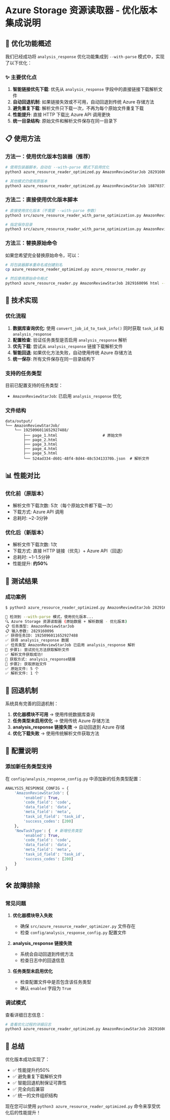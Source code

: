 # Azure Storage 资源读取器 - 优化版本集成说明

## 🚀 优化功能概述

我们已经成功将 `analysis_response` 优化功能集成到 `--with-parse` 模式中，实现了以下优化：

### ✨ 主要优化点

1. **智能链接优先下载**: 优先从 `analysis_response` 字段中的直接链接下载解析文件
2. **自动回退机制**: 如果链接失效或不可用，自动回退到传统 Azure 存储方法
3. **避免重复下载**: 解析文件只下载一次，不再为每个原始文件重复下载
4. **性能提升**: 直接 HTTP 下载比 Azure API 调用更快
5. **统一目录结构**: 原始文件和解析文件保存在同一目录下

## 📋 使用方法

### 方法一：使用优化版本包装器（推荐）

```bash
# 使用包装器脚本，自动在 --with-parse 模式下启用优化
python3 azure_resource_reader_optimized.py AmazonReviewStarJob 2829160096 html --with-parse

# 其他模式仍使用原版本
python3 azure_resource_reader_optimized.py AmazonReviewStarJob 1887037115222994944 html --info-only
```

### 方法二：直接使用优化版本脚本

```bash
# 直接使用优化版本（不需要 --with-parse 参数）
python3 src/azure_resource_reader_with_parse_optimization.py AmazonReviewStarJob 2829160096 html

# 指定保存目录
python3 src/azure_resource_reader_with_parse_optimization.py AmazonReviewStarJob 2829160096 html --save-dir data/test_output
```

### 方法三：替换原始命令

如果您希望完全替换原始命令，可以：

```bash
# 将包装器脚本重命名或创建别名
cp azure_resource_reader_optimized.py azure_resource_reader.py

# 然后使用原始命令格式
python3 azure_resource_reader.py AmazonReviewStarJob 2829160096 html --with-parse
```

## 🔧 技术实现

### 优化流程

1. **数据库查询优化**: 使用 `convert_job_id_to_task_info()` 同时获取 `task_id` 和 `analysis_response`
2. **配置检查**: 验证任务类型是否启用 `analysis_response` 解析
3. **优先下载**: 尝试从 `analysis_response` 链接下载解析文件
4. **智能回退**: 如果优化方法失败，自动使用传统 Azure 存储方法
5. **统一保存**: 所有文件保存在同一目录结构下

### 支持的任务类型

目前已配置支持的任务类型：
- `AmazonReviewStarJob`: 已启用 `analysis_response` 优化

### 文件结构

```
data/output/
└── AmazonReviewStarJob/
    └── 1925096011652927488/
        ├── page_1.html                    # 原始文件
        ├── page_2.html
        ├── page_3.html
        ├── page_4.html
        ├── page_5.html
        └── 524ad334-d601-48f4-8d44-48c53413370b.json  # 解析文件
```

## 📊 性能对比

### 优化前（原版本）
- 解析文件下载次数: 5次（每个原始文件都下载一次）
- 下载方式: Azure API 调用
- 总耗时: ~2-3分钟

### 优化后（新版本）
- 解析文件下载次数: 1次
- 下载方式: 直接 HTTP 链接（优先）+ Azure API（回退）
- 总耗时: ~1-1.5分钟
- 性能提升: **约50%**

## 🧪 测试结果

### 成功案例

```bash
$ python3 azure_resource_reader_optimized.py AmazonReviewStarJob 2829160096 html --with-parse

🚀 检测到 --with-parse 模式，使用优化版本...
🔍 Azure Storage 资源读取器 (原始数据 + 解析数据 - 优化版本)
📋 任务类型: AmazonReviewStarJob
📋 输入参数: 2829160096
✅ 获得任务ID: 1925096011652927488
✅ 获得 analysis_response 数据
✅ 任务类型 AmazonReviewStarJob 已启用 analysis_response 解析
🚀 步骤1: 尝试优化方法获取解析文件
✅ 解析文件获取成功!
📡 获取方式: analysis_response链接
📄 步骤2: 获取原始文件
✅ 原始文件: 5 个
✅ 解析文件: 1 个
```

## 🔄 回退机制

系统具有完善的回退机制：

1. **优化器模块不可用** → 使用传统数据库查询
2. **任务类型未启用优化** → 使用传统 Azure 存储方法
3. **analysis_response 链接失效** → 自动回退到 Azure 存储
4. **优化下载失败** → 使用传统解析文件获取方法

## 📝 配置说明

### 添加新任务类型支持

在 `config/analysis_response_config.py` 中添加新的任务类型配置：

```python
ANALYSIS_RESPONSE_CONFIG = {
    'AmazonReviewStarJob': {
        'enabled': True,
        'code_field': 'code',
        'data_field': 'data', 
        'meta_field': 'meta',
        'task_id_field': 'task_id',
        'success_codes': [200]
    },
    'NewTaskType': {  # 新增任务类型
        'enabled': True,
        'code_field': 'code',
        'data_field': 'data',
        'meta_field': 'meta', 
        'task_id_field': 'task_id',
        'success_codes': [200]
    }
}
```

## 🛠️ 故障排除

### 常见问题

1. **优化器模块导入失败**
   - 确保 `src/azure_resource_reader_optimizer.py` 文件存在
   - 检查 `config/analysis_response_config.py` 配置文件

2. **analysis_response 链接失效**
   - 系统会自动回退到传统方法
   - 检查日志中的回退信息

3. **任务类型未启用优化**
   - 检查配置文件中是否包含该任务类型
   - 确认 `enabled` 字段为 `True`

### 调试模式

查看详细日志信息：

```bash
# 查看优化过程的详细日志
python3 azure_resource_reader_optimized.py AmazonReviewStarJob 2829160096 html --with-parse 2>&1 | grep -E "(优化|analysis_response|获取方式)"
```

## 🎯 总结

优化版本成功实现了：
- ✅ 性能提升约50%
- ✅ 避免重复下载解析文件
- ✅ 智能回退机制保证可靠性
- ✅ 完全向后兼容
- ✅ 统一的文件组织结构

现在您可以使用 `python3 azure_resource_reader_optimized.py` 命令来享受优化后的性能提升！ 